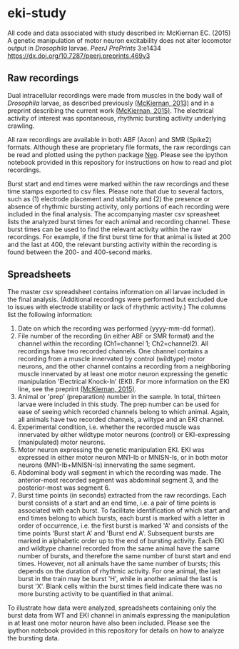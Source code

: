 # eki-study
All code and data associated with study described in: McKiernan EC. (2015) A genetic manipulation of motor neuron excitability does not alter locomotor output in <i>Drosophila</i> larvae. <i>PeerJ PrePrints</i> 3:e1434 https://dx.doi.org/10.7287/peerj.preprints.469v3

<h2>Raw recordings</h2>

Dual intracellular recordings were made from muscles in the body wall of <i>Drosophila</i> larvae, as described previously <a href="https://peerj.com/articles/57/">(McKiernan, 2013)</a> and in a preprint describing the current work <a href="https://peerj.com/preprints/469v2/">(McKiernan, 2015)</a>. The electrical activity of interest was spontaneous, rhythmic bursting activity underlying crawling. </p>

All raw recordings are available in both ABF (Axon) and SMR (Spike2) formats. Although these are proprietary file formats, the raw recordings can be read and plotted using the python package <a href="https://pythonhosted.org/neo/">Neo</a>. Please see the ipython notebook provided in this repository for instructions on how to read and plot recordings. </p> 

Burst start and end times were marked within the raw recordings and these time stamps exported to csv files. Please note that due to several factors, such as (1) electrode placement and stability and (2) the presence or absence of rhythmic bursting activity, only portions of each recording were included in the final analysis. The accompanying master csv spreasheet lists the analyzed burst times for each animal and recording channel. These burst times can be used to find the relevant activity within the raw recordings. For example, if the first burst time for that animal is listed at 200 and the last at 400, the relevant bursting activity within the recording is found between the 200- and 400-second marks. 

<h2>Spreadsheets</h2>
The master csv spreadsheet contains information on all larvae included in the final analysis. (Additional recordings were performed but excluded due to issues with electrode stability or lack of rhythmic activity.) The columns list the following information:

<ol type="1">    
<li>Date on which the recording was performed (yyyy-mm-dd format).</li>
<li>File number of the recording (in either ABF or SMR format) and the channel within the recording (Ch1=channel 1; Ch2=channel2). All recordings have two recorded channels. One channel contains a recording from a muscle innervated by control (wildtype) motor neurons, and the other channel contains a recording from a neighboring muscle innervated by at least one motor neuron expressing the genetic manipulation 'Electrical Knock-In' (EKI). For more information on the EKI line, see the preprint <a href="https://peerj.com/preprints/469v3/">(McKiernan, 2015)</a>.</li>   
<li>Animal or 'prep' (preparation) number in the sample. In total, thirteen larvae were included in this study. The prep number can be used for ease of seeing which recorded channels belong to which animal. Again, all animals have two recorded channels, a wiltype and an EKI channel.</li>
<li>Experimental condition, i.e. whether the recorded muscle was innervated by either wildtype motor neurons (control) or EKI-expressing (manipulated) motor neurons.</li>
<li>Motor neuron expressing the genetic manipulation EKI. EKI was expressed in either motor neuron MN1-Ib or MNISN-Is, or in both motor neurons (MN1-Ib+MNISN-Is) innervating the same segment.</li>
<li>Abdominal body wall segment in which the recording was made. The anterior-most recorded segment was abdominal segment 3, and the posterior-most was segment 6.</li>
<li>Burst time points (in seconds) extracted from the raw recordings. Each burst consists of a start and an end time, i.e. a pair of time points is associated with each burst. To facilitate identification of which start and end times belong to which bursts, each burst is marked with a letter in order of occurrence, i.e. the first burst is marked 'A' and consists of the time points 'Burst start A' and 'Burst end A'. Subsequent bursts are marked in alphabetic order up to the end of bursting activity. Each EKI and wildtype channel recorded from the same animal have the same number of bursts, and therefore the same number of burst start and end times. However, not all animals have the same number of bursts; this depends on the duration of rhythmic activity. For one animal, the last burst in the train may be burst 'H', while in another animal the last is burst 'X'. Blank cells within the burst times field indicate there was no more bursting activity to be quantified in that animal. </li>
</ol>

To illustrate how data were analyzed, spreadsheets containing only the burst data from WT and EKI channel in animals expressing the manipulation in at least one motor neuron have also been included. Please see the ipython notebook provided in this repository for details on how to analyze the bursting data.
